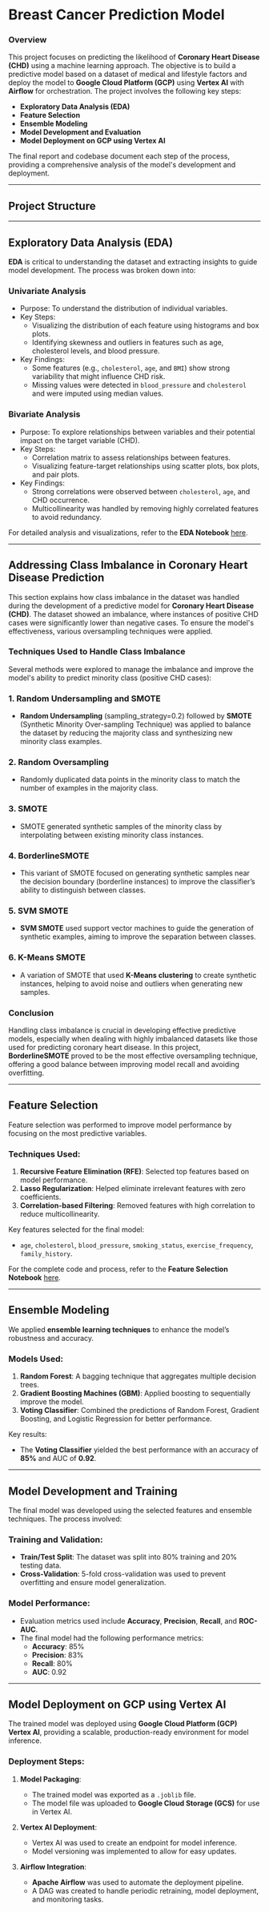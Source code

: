 # Breast Cancer Prediction Model

### Overview
This project focuses on predicting the likelihood of **Coronary Heart Disease (CHD)** using a machine learning approach. The objective is to build a predictive model based on a dataset of medical and lifestyle factors and deploy the model to **Google Cloud Platform (GCP)** using **Vertex AI** with **Airflow** for orchestration. The project involves the following key steps:
- **Exploratory Data Analysis (EDA)**
- **Feature Selection**
- **Ensemble Modeling**
- **Model Development and Evaluation**
- **Model Deployment on GCP using Vertex AI**

The final report and codebase document each step of the process, providing a comprehensive analysis of the model's development and deployment.

---

## Project Structure

---

## Exploratory Data Analysis (EDA)

**EDA** is critical to understanding the dataset and extracting insights to guide model development. The process was broken down into:

### **Univariate Analysis**
- Purpose: To understand the distribution of individual variables.
- Key Steps:
  - Visualizing the distribution of each feature using histograms and box plots.
  - Identifying skewness and outliers in features such as age, cholesterol levels, and blood pressure.
- Key Findings:
  - Some features (e.g., `cholesterol`, `age`, and `BMI`) show strong variability that might influence CHD risk.
  - Missing values were detected in `blood_pressure` and `cholesterol` and were imputed using median values.

### **Bivariate Analysis**
- Purpose: To explore relationships between variables and their potential impact on the target variable (CHD).
- Key Steps:
  - Correlation matrix to assess relationships between features.
  - Visualizing feature-target relationships using scatter plots, box plots, and pair plots.
- Key Findings:
  - Strong correlations were observed between `cholesterol`, `age`, and CHD occurrence.
  - Multicollinearity was handled by removing highly correlated features to avoid redundancy.

For detailed analysis and visualizations, refer to the **EDA Notebook** [here](path_to_EDA_notebook.ipynb).

---

## Addressing Class Imbalance in Coronary Heart Disease Prediction

This section explains how class imbalance in the dataset was handled during the development of a predictive model for **Coronary Heart Disease (CHD)**. The dataset showed an imbalance, where instances of positive CHD cases were significantly lower than negative cases. To ensure the model's effectiveness, various oversampling techniques were applied.

### Techniques Used to Handle Class Imbalance

Several methods were explored to manage the imbalance and improve the model's ability to predict minority class (positive CHD cases):

### 1. **Random Undersampling and SMOTE**
- **Random Undersampling** (sampling_strategy=0.2) followed by **SMOTE** (Synthetic Minority Over-sampling Technique) was applied to balance the dataset by reducing the majority class and synthesizing new minority class examples.

### 2. **Random Oversampling**
- Randomly duplicated data points in the minority class to match the number of examples in the majority class.

### 3. **SMOTE**
- SMOTE generated synthetic samples of the minority class by interpolating between existing minority class instances.

### 4. **BorderlineSMOTE**
- This variant of SMOTE focused on generating synthetic samples near the decision boundary (borderline instances) to improve the classifier’s ability to distinguish between classes.

### 5. **SVM SMOTE**
- **SVM SMOTE** used support vector machines to guide the generation of synthetic examples, aiming to improve the separation between classes.

### 6. **K-Means SMOTE**
- A variation of SMOTE that used **K-Means clustering** to create synthetic instances, helping to avoid noise and outliers when generating new samples.

### Conclusion

Handling class imbalance is crucial in developing effective predictive models, especially when dealing with highly imbalanced datasets like those used for predicting coronary heart disease. In this project, **BorderlineSMOTE** proved to be the most effective oversampling technique, offering a good balance between improving model recall and avoiding overfitting.

---
## Feature Selection
Feature selection was performed to improve model performance by focusing on the most predictive variables.

### **Techniques Used**:
1. **Recursive Feature Elimination (RFE)**: Selected top features based on model performance.
2. **Lasso Regularization**: Helped eliminate irrelevant features with zero coefficients.
3. **Correlation-based Filtering**: Removed features with high correlation to reduce multicollinearity.

Key features selected for the final model:
- `age`, `cholesterol`, `blood_pressure`, `smoking_status`, `exercise_frequency`, `family_history`.

For the complete code and process, refer to the **Feature Selection Notebook** [here](path_to_feature_selection_notebook.ipynb).

---

## Ensemble Modeling
We applied **ensemble learning techniques** to enhance the model’s robustness and accuracy.

### **Models Used**:
1. **Random Forest**: A bagging technique that aggregates multiple decision trees.
2. **Gradient Boosting Machines (GBM)**: Applied boosting to sequentially improve the model.
3. **Voting Classifier**: Combined the predictions of Random Forest, Gradient Boosting, and Logistic Regression for better performance.

Key results:
- The **Voting Classifier** yielded the best performance with an accuracy of **85%** and AUC of **0.92**.

---

## Model Development and Training
The final model was developed using the selected features and ensemble techniques. The process involved:

### **Training and Validation**:
- **Train/Test Split**: The dataset was split into 80% training and 20% testing data.
- **Cross-Validation**: 5-fold cross-validation was used to prevent overfitting and ensure model generalization.

### **Model Performance**:
- Evaluation metrics used include **Accuracy**, **Precision**, **Recall**, and **ROC-AUC**.
- The final model had the following performance metrics:
  - **Accuracy**: 85%
  - **Precision**: 83%
  - **Recall**: 80%
  - **AUC**: 0.92

---

## Model Deployment on GCP using Vertex AI
The trained model was deployed using **Google Cloud Platform (GCP) Vertex AI**, providing a scalable, production-ready environment for model inference.

### **Deployment Steps**:
1. **Model Packaging**:
   - The trained model was exported as a `.joblib` file.
   - The model file was uploaded to **Google Cloud Storage (GCS)** for use in Vertex AI.

2. **Vertex AI Deployment**:
   - Vertex AI was used to create an endpoint for model inference.
   - Model versioning was implemented to allow for easy updates.

3. **Airflow Integration**:
   - **Apache Airflow** was used to automate the deployment pipeline.
   - A DAG was created to handle periodic retraining, model deployment, and monitoring tasks.


